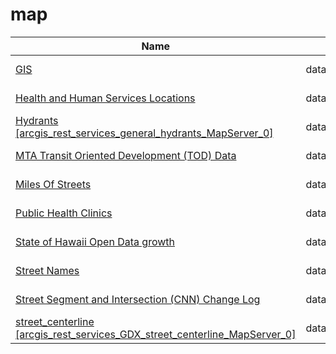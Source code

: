 # map

Name | Agency | Published
---- | ---- | ---------
[GIS](../socrata/z5nu-zs2r.md) | data.kingcounty.gov | 2011-04-17
[Health and Human Services Locations](../socrata/6v78-dj3u.md) | data.austintexas.gov | 2015-09-11
[Hydrants [arcgis_rest_services_general_hydrants_MapServer_0]](../socrata/d7i2-mvrw.md) | data.montgomerycountymd.gov | 2014-12-30
[MTA Transit Oriented Development (TOD) Data](../socrata/cqt2-ypem.md) | data.maryland.gov | 2016-02-05
[Miles Of Streets](../socrata/5s76-j52p.md) | data.sfgov.org | 2015-07-17
[Public Health Clinics](../socrata/dnjy-kgwg.md) | data.kingcounty.gov | 2014-01-30
[State of Hawaii Open Data growth](../socrata/berr-farz.md) | data.hawaii.gov | 2013-04-19
[Street Names](../socrata/6d9h-4u5v.md) | data.sfgov.org | 2015-07-17
[Street Segment and Intersection (CNN) Change Log](../socrata/amiw-iisi.md) | data.sfgov.org | 2015-07-17
[street_centerline [arcgis_rest_services_GDX_street_centerline_MapServer_0]](../socrata/qtz9-vukc.md) | data.montgomerycountymd.gov | 2014-12-30

